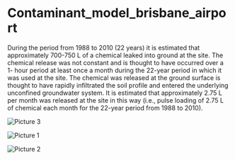 # Contaminant_model_brisbane_airport
During the period from 1988 to 2010 (22 years) it is estimated that approximately 700-750 L of a chemical leaked into ground at the site. The chemical release was not constant and is thought to have occurred over a 1- hour period at least once a month during the 22-year period in which it was used at the site. The chemical was released at the ground surface is thought to have rapidly infiltrated the soil profile and entered the underlying unconfined groundwater system. It is estimated that approximately 2.75 L per month was released at the site in this way (i.e., pulse loading of 2.75 L of chemical each month for the 22-year period from 1988 to 2010).

![Picture 3](https://user-images.githubusercontent.com/54530856/111432611-33171080-8738-11eb-971d-5bd576487999.png)

![Picture 1](https://user-images.githubusercontent.com/54530856/111432632-3c07e200-8738-11eb-92f9-bf536816c5fd.png)

![Picture 2](https://user-images.githubusercontent.com/54530856/111432642-3f9b6900-8738-11eb-9587-71c484e7c24e.png)
